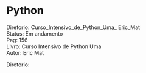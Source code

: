 # Python
Diretorio: Curso_Intensivo_de_Python_Uma_ Eric_Mat </br>
Status: Em andamento </br>
Pag: 156 </br>
Livro: Curso Intensivo de Python Uma </br>
Autor: Eric Mat </br>

Diretorio: 

